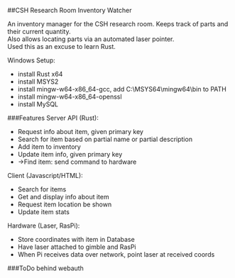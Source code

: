 ##CSH Research Room Inventory Watcher

An inventory manager for the CSH research room. Keeps track of parts and their current quantity.  
Also allows locating parts via an automated laser pointer.  
Used this as an excuse to learn Rust.  

Windows Setup:  
 * install Rust x64
 * install MSYS2
  * install mingw-w64-x86_64-gcc, add C:\MSYS64\mingw64\bin to PATH
  * install mingw-w64-x86_64-openssl
 * install MySQL
 
###Features
Server API (Rust):
 * Request info about item, given primary key
 * Search for item based on partial name or partial description 
 * Add item to inventory
 * Update item info, given primary key
 * ->Find item: send command to hardware
 
Client (Javascript/HTML):
 * Search for items
 * Get and display info about item 
 * Request item location be shown
 * Update item stats
 
Hardware (Laser, RasPi):
 * Store coordinates with item in Database
 * Have laser attached to gimble and RasPi
 * When Pi receives data over network, point laser at received coords
 
###ToDo 
behind webauth  